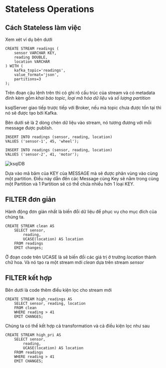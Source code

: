 # Stateless Operations

## Cách Stateless làm việc
Xem xét ví dụ bên dưới
```
CREATE STREAM readings (
    sensor VARCHAR KEY,
    reading DOUBLE,
    location VARCHAR
) WITH (
    kafka_topic='readings',
    value_format='json',
    partitions=3
);
```

Trên đoạn câu lệnh trên thì có ghi rõ cấu trúc của stream và có metadata đính kèm gồm *khai báo topic*, *loại mã hóa dữ liệu* và *số lượng partition*

ksqlServer giao tiếp trược tiếp với Broker, nếu mà topic chưa được tồn tại thì nó sẽ được tạo bởi Kafka. 

Bên dưới sẽ là 2 dòng chèn dữ liệu vào stream, nó tương đương với mỗi message được publish.

```
INSERT INTO readings (sensor, reading, location)
VALUES ('sensor-1', 45, 'wheel');  

INSERT INTO readings (sensor, reading, location)
VALUES ('sensor-2', 41, 'motor');  
```

![ksqlDB](https://images.contentful.com/gt6dp23g0g38/3hTl0Hsgg0K3qnd3GdbLWA/01cd7efa4a8b6590e3d2a53622cd661a/reading.png)

Dựa vào mã băm của KEY của MESSAGE mà sẽ được phân vùng vào cùng một partition. Điều này dẫn đến các Message cùng Key sẽ nằm trong cùng một Partition và 1 Partition sẽ có thể chứa nhiều hơn 1 loại KEY.

## FILTER đơn giản

Hành động đơn giản nhất là biến đổi dữ liệu để phục vụ cho mục đích của chúng ta.

```
CREATE STREAM clean AS
    SELECT sensor,
        reading,
        UCASE(location) AS location
    FROM readings
    EMIT changes;
```

Ở đoạn code trên UCASE là sẽ biến đổi các giá trị ở trường *location* thành chữ hoa. Và nó tạo ra một stream mới *clean* dựa trên stream *sensor*

## FILTER kết hợp
Bên dưới là code thêm điều kiện lọc cho stream mới
```
CREATE STREAM high_readings AS
    SELECT sensor, reading, location
    FROM clean
    WHERE reading > 41
    EMIT CHANGES;
```

Chúng ta có thể kết hợp cả transformation và cả điều kiện lọc như sau
```
CREATE STREAM high_pri AS
    SELECT sensor,
        reading, 
        UCASE(location) AS location
    FROM readings
    WHERE reading > 41
    EMIT CHANGES;
```

